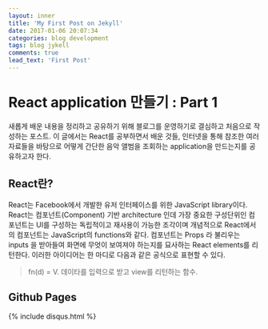 ```yaml
---
layout: inner
title: 'My First Post on Jekyll'
date: 2017-01-06 20:07:34
categories: blog development
tags: blog jykell
comments: true 
lead_text: 'First Post'
---
```


React application 만들기 : Part 1
==================

새롭게 배운 내용을 정리하고 공유하기 위해 블로그를 운영하기로 결심하고 처음으로 작성하는 포스트.
이 글에서는 React를 공부하면서 배운 것들, 인터넷을 통해 참조한 여러 자료들을 바탕으로 어떻게 간단한 음악 앨범을 조회하는 application을 만드는지를 공유하고자 한다.

React란?
-------------

React는 Facebook에서 개발한 유저 인터페이스를 위한 JavaScript library이다.
React는 컴포넌트(Component) 기반 architecture 인데 가장 중요한 구성단위인 컴포넌트는 UI를 구성하는 독립적이고 재사용이 가능한 조각이며 개념적으로 React에서의 컴포넌트는 JavaScript의 functions와 같다.
컴포넌트는 Props 라 불리우는 inputs 을 받아들여 화면에 무엇이 보여져야 하는지를 묘사하는 React elements를 리턴한다. 
이러한 아이디어는 한 마디로 다음과 같은 공식으로 표현할 수 있다.
>  fn(d) = V. 
데이타를 입력으로 받고 view를 리턴하는 함수.


Github Pages
-------------


{% include disqus.html %}